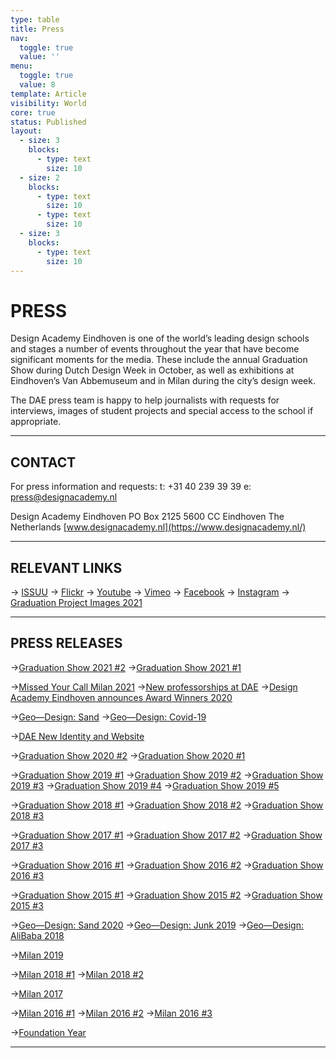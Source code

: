 ```yaml
---
type: table
title: Press
nav:
  toggle: true
  value: ''
menu:
  toggle: true
  value: 8
template: Article
visibility: World
core: true
status: Published
layout:
  - size: 3
    blocks:
      - type: text
        size: 10
  - size: 2
    blocks:
      - type: text
        size: 10
      - type: text
        size: 10
  - size: 3
    blocks:
      - type: text
        size: 10
---
```


# PRESS
Design Academy Eindhoven is one of the world’s leading design schools and stages a number of events throughout the year that have become significant moments for the media. These include the annual Graduation Show during Dutch Design Week in October, as well as exhibitions at Eindhoven’s Van Abbemuseum and in Milan during the city’s design week.

The DAE press team is happy to help journalists with requests for interviews, images of student projects and special access to the school if appropriate.

---

## CONTACT

For press information and requests:
t: +31 40 239 39 39
e: <press@designacademy.nl>

Design Academy Eindhoven
PO Box 2125
5600 CC Eindhoven
The Netherlands
[www.designacademy.nl](https://www.designacademy.nl/)

---

## RELEVANT LINKS

→ [ISSUU](https://issuu.com/designacademy)
→ [Flickr](https://www.flickr.com/photos/designacademy/)
→ [Youtube](https://www.youtube.com/user/DesignacademyEHV)
→ [Vimeo](https://vimeo.com/designacademy)
→ [Facebook](https://www.facebook.com/designacademyeindhoven)
→ [Instagram](https://www.instagram.com/designacademyeindhoven/)
→ [Graduation Project Images 2021](https://flic.kr/s/aHsmWwbWdC)

---

## PRESS RELEASES

→[Graduation Show 2021 #2](https://mailchi.mp/designacademy/design-academy-eindhoven-at-ddw-8484458?e=145107d7ad)
→[Graduation Show 2021 #1](https://mailchi.mp/designacademy/design-academy-eindhoven-at-ddw-8100513)

→[Missed Your Call Milan 2021](https://mailchi.mp/51d6b61165cb/dae-at-fuorisalone-2021-missed-your-call)
→[New professorships at DAE](https://mailchi.mp/908a0925d603/new-professorships-at-dae)
→[Design Academy Eindhoven announces Award Winners 2020](https://mailchi.mp/designacademy/design-academy-eindhoven-awardseng)

→[Geo—Design: Sand](https://mailchi.mp/designacademy/press-release-design-academy-eindhoven-geo-design-platform-sand-5197561)
→[Geo—Design: Covid-19](https://mailchi.mp/designacademy/design-academy-eindhoven-geodesign-covid-19-travelling-without-moving-5204221)

→[DAE New Identity and Website](https://mailchi.mp/designacademy/design-academy-eindhoven-new-identity-5200329)

→[Graduation Show 2020 #2](https://mailchi.mp/designacademy/design-academy-eindhoven-new-identity-5207093)
→[Graduation Show 2020 #1](https://mailchi.mp/designacademy/press-release-design-academy-eindhoven-graduation-show-5178629)

→[Graduation Show 2019 #1](https://mailchi.mp/designacademy/press-release-design-academy-eindhoven-graduation-show-1854125?e=e8384c7f50)
→[Graduation Show 2019 #2](https://mailchi.mp/designacademy/press-release-2-design-academy-eindhoven-graduation-show-curatorial1864017?e=e8384c7f50)
→[Graduation Show 2019 #3](https://mailchi.mp/designacademy/press-release-3-design-academy-eindhoven-beyond-the-graduation-show?e=e8384c7f50)
→[Graduation Show 2019 #4](https://mailchi.mp/designacademy/press-release-gijs-bakker-award-4665521?e=e8384c7f50)
→[Graduation Show 2019 #5](https://mailchi.mp/designacademy/press-release-design-academy-eindhoven-melkweg-renesmeets-awards-4665529?e=e8384c7f50)

→[Graduation Show 2018 #1](https://mailchi.mp/74d7465d206a/press-release-design-academy-eindhoven-dae-presents-not-for-sale-during-salone-del-mobile-1636681?e=e8384c7f50)
→[Graduation Show 2018 #2](https://mailchi.mp/c609ad4a0dcf/a-new-horizon-for-design-1650745?e=e8384c7f50)
→[Graduation Show 2018 #3](https://mailchi.mp/38fd9071e839/beyond-the-object-an-arena-for-debate)

→[Graduation Show 2017 #1](http://mailchi.mp/55dd1ae2e3b2/mined-graduation-show-2017-design-academy-eindhoven?e=2052fd5991)
→[Graduation Show 2017 #2](http://mailchi.mp/1982ebf1df63/mined-graduation-show-2017-design-academy-eindhoven-1386601)
→[Graduation Show 2017 #3](http://mailchi.mp/66545dcf5edf/mined-graduation-show-2017-design-academy-eindhoven-1392165)

→[Graduation Show 2016 #1](http://us10.campaign-archive2.com/?u=1c2b688fe36cb67e928f8d7fc&id=98c8404eff&e=%5bUNIQID)
→[Graduation Show 2016 #2](http://us10.campaign-archive1.com/?u=1c2b688fe36cb67e928f8d7fc&id=48680bb6ea&e=%5BUNIQID%5D)
→[Graduation Show 2016 #3](http://us10.campaign-archive2.com/?u=1c2b688fe36cb67e928f8d7fc&id=a89eafc524&e=%5bUNIQID)

→[Graduation Show 2015 #1](http://us10.campaign-archive2.com/?u=1c2b688fe36cb67e928f8d7fc&id=adfc3108f4&e=[UNIQID])
→[Graduation Show 2015 #2](https://press.designacademy.nl/archive/graduation-2015/us10.campaign-archive2.com/?u=1c2b688fe36cb67e928f8d7fc&id=6ad1ca7ce1&e=[UNIQID])
→[Graduation Show 2015 #3](http://us10.campaign-archive2.com/?u=1c2b688fe36cb67e928f8d7fc&id=b43c1ed5ca&e=)

→[Geo—Design: Sand 2020](https://mailchi.mp/designacademy/press-release-design-academy-eindhoven-geo-design-platform-sand-5197561)
→[Geo—Design: Junk 2019](https://mailchi.mp/designacademy/press-release-geo-design-junk-1857877)
→[Geo—Design: AliBaba 2018](https://mailchi.mp/6883e7d9f755/geodesign)

→[Milan 2019](https://mailchi.mp/designacademy/geodesign-alibaba-from-here-to-your-home?e=[UNIQID])

→[Milan 2018 #1](https://mailchi.mp/3387e98fbb7e/mined-graduation-show-2017-design-academy-eindhoven-1514421?e=[UNIQID])
→[Milan 2018 #2](https://mailchi.mp/c3079183cd66/daenotforsale?e=%5bUNIQID)

→[Milan 2017](https://us10.campaign-archive.com/?u=1c2b688fe36cb67e928f8d7fc&id=1961e181ee)

→[Milan 2016 #1](http://us10.campaign-archive2.com/?u=1c2b688fe36cb67e928f8d7fc&id=64b17e169d)
→[Milan 2016 #2](http://us10.campaign-archive1.com/?u=1c2b688fe36cb67e928f8d7fc&id=030a504ebe)
→[Milan 2016 #3](http://us10.campaign-archive1.com/?u=1c2b688fe36cb67e928f8d7fc&id=7650945f33)

→[Foundation Year](https://mailchi.mp/5376f81c331e/design-academy-foundation-year)

---
